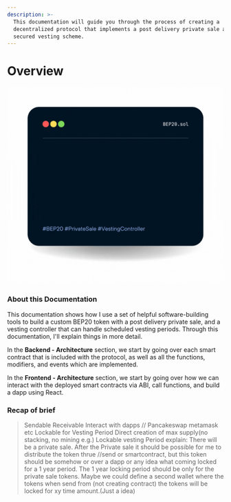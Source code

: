```yaml
---
description: >-
  This documentation will guide you through the process of creating a
  decentralized protocol that implements a post delivery private sale and
  secured vesting scheme.
---
```


# Overview

![](.gitbook/assets/home.gif)

### About this Documentation

This documentation shows how I use a set of helpful software-building tools to build a custom BEP20 token with a post delivery private sale, and a vesting controller that can handle scheduled vesting periods. Through this documentation, I'll explain things in more detail.

In the **Backend - Architecture** section, we start by going over each smart contract that is included with the protocol, as well as all the functions, modifiers, and events which are implemented.

In the **Frontend - Architecture** section, we start by going over how we can interact with the deployed smart contracts via ABI, call functions, and build a dapp using React.

### Recap of brief

> Sendable Receivable Interact with dapps // Pancakeswap metamask etc Lockable for Vesting Period Direct creation of max supply(no stacking, no mining e.g.) Lockable vesting Period explain: There will be a private sale. After the Private sale it should be possible for me to distribute the token thrue //send or smartcontract, but this token should be somehow or over a dapp or any idea what coming locked for a 1 year period. The 1 year locking period should be only for the private sale tokens. Maybe we could define a second wallet where the tokens when send from (not creating contract) the tokens will be locked for xy time amount.(Just a idea)

